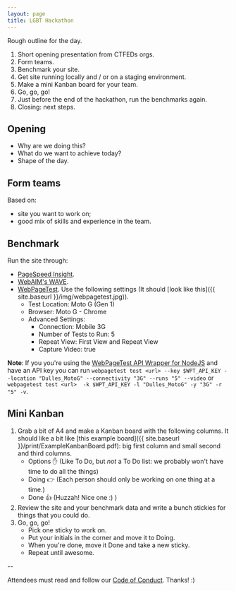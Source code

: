 ```yaml
---
layout: page
title: LGBT Hackathon
---
```


Rough outline for the day.

1. Short opening presentation from CTFEDs orgs.
2. Form teams.
3. Benchmark your site.
4. Get site running locally and / or on a staging environment.
5. Make a mini Kanban board for your team.
6. Go, go, go!
7. Just before the end of the hackathon, run the benchmarks again.
8. Closing: next steps.

## Opening

- Why are we doing this?
- What do we want to achieve today?
- Shape of the day.

## Form teams

Based on:

- site you want to work on;
- good mix of skills and experience in the team.

## Benchmark

Run the site through:

- [PageSpeed Insight](https://developers.google.com/speed/pagespeed/insights/).
- [WebAIM's WAVE](http://wave.webaim.org/).
- [WebPageTest](http://www.webpagetest.org/). Use the following settings (It should [look like this]({{ site.baseurl }}/img/webpagetest.jpg)).
    - Test Location: Moto G (Gen 1)
    - Browser: Moto G - Chrome
    - Advanced Settings:
        - Connection: Mobile 3G
        - Number of Tests to Run: 5
        - Repeat View: First View and Repeat View
        - Capture Video: true

**Note**: If you you're using the [WebPageTest API Wrapper for NodeJS](https://www.npmjs.com/package/webpagetest) and have an API key you can run `webpagetest test <url> --key $WPT_API_KEY --location "Dulles_MotoG" --connectivity "3G" --runs "5" --video` or `webpagetest test <url>  -k $WPT_API_KEY -l "Dulles_MotoG" -y "3G" -r "5" -v`.

## Mini Kanban

1. Grab a bit of A4 and make a Kanban board with the following columns. It should like a bit like [this example board]({{ site.baseurl }}/print/ExampleKanbanBoard.pdf): big first column and small second and third columns.
    - Options ✋ (Like To Do, but *not* a To Do list: we probably won't have time to do all the things)
    - Doing 👉 (Each person should only be working on one thing at a time.)
    - Done 👍 (Huzzah! Nice one :) )
2. Review the site and your benchmark data and write a bunch stickies for things that you could do.
3. Go, go, go!
    - Pick one sticky to work on.
    - Put your initials in the corner and move it to Doing.
    - When you're done, move it Done and take a new sticky.
    - Repeat until awesome.


--

Attendees must read and follow our [Code of Conduct](http://ctfeds.org/code-of-conduct/). Thanks! :)
